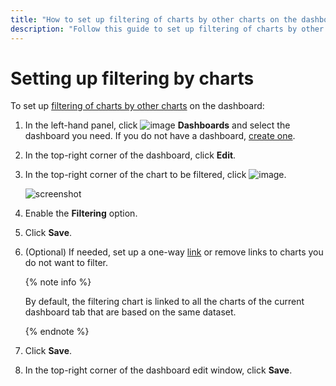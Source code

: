 ```yaml
---
title: "How to set up filtering of charts by other charts on the dashboard in {{ datalens-full-name }}"
description: "Follow this guide to set up filtering of charts by other charts on the dashboard."
---
```


# Setting up filtering by charts

To set up [filtering of charts by other charts](../../dashboard/chart-chart-filtration.md) on the dashboard:

1. In the left-hand panel, click ![image](../../../_assets/console-icons/layout-cells-large.svg) **Dashboards** and select the dashboard you need. If you do not have a dashboard, [create one](../dashboard/create.md).
1. In the top-right corner of the dashboard, click **Edit**.
1. In the top-right corner of the chart to be filtered, click ![image](../../../_assets/console-icons/gear.svg).

   ![screenshot](../../../_assets/datalens/dashboard/dashboard-chart-settings.png)

1. Enable the **Filtering** option.
1. Click **Save**.
1. (Optional) If needed, set up a one-way [link](../../dashboard/link.md) or remove links to charts you do not want to filter.

   {% note info %}

   By default, the filtering chart is linked to all the charts of the current dashboard tab that are based on the same dataset.

   {% endnote %}

1. Click **Save**.
1. In the top-right corner of the dashboard edit window, click **Save**.
